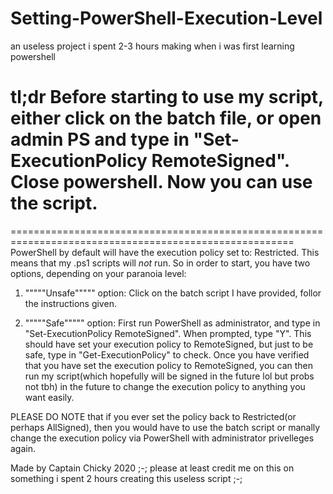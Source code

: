 # Setting-PowerShell-Execution-Level
an useless project i spent 2-3 hours making when i was first learning powershell

tl;dr Before starting to use my script, either click on the batch file, or open admin PS and type in "Set-ExecutionPolicy RemoteSigned". 
Close powershell. Now you can use the script.
=======================================================================================================
=======================================================================================================
PowerShell by default will have the execution policy set to: Restricted. This means that my .ps1 scripts will *not* run. 
So in order to start, you have two options, depending on your paranoia level:

1. """""Unsafe""""" option: Click on the batch script I have provided, follor the instructions given.

2. """""Safe""""" option: First run PowerShell as administrator, and type in "Set-ExecutionPolicy RemoteSigned". When prompted, type "Y".
This should have set your execution policy to RemoteSigned, but just to be safe, type in "Get-ExecutionPolicy" to check. 
Once you have verified that you have set the execution policy to RemoteSigned, you can then run my script(which hopefully will
be signed in the future lol but probs not tbh) in the future to change the execution policy to anything you want easily.

PLEASE DO NOTE that if you ever set the policy back to Restricted(or perhaps AllSigned), then you would have to use the batch script or
manally change the execution policy via PowerShell with administrator privelleges again.

Made by Captain Chicky 2020
;-; please at least credit me on this on something i spent 2 hours creating this useless script ;-;
